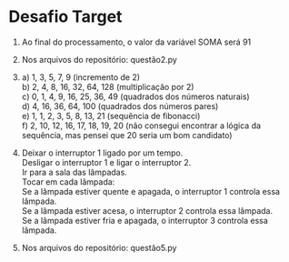 # Desafio Target

1. Ao final do processamento, o valor da variável SOMA será 91
   
2. Nos arquivos do repositório: questão2.py
   
3.  
   a) 1, 3, 5, 7, 9 (incremento de 2)  
   b) 2, 4, 8, 16, 32, 64, 128 (multiplicação por 2)  
   c) 0, 1, 4, 9, 16, 25, 36, 49 (quadrados dos números naturais)  
   d) 4, 16, 36, 64, 100 (quadrados dos números pares)  
   e) 1, 1, 2, 3, 5, 8, 13, 21 (sequência de fibonacci)  
   f) 2, 10, 12, 16, 17, 18, 19, 20 (não consegui encontrar a lógica da sequência, mas pensei que 20 seria um bom candidato)  
  
4. 
   Deixar o interruptor 1 ligado por um tempo.  
   Desligar o interruptor 1 e ligar o interruptor 2.  
   Ir para a sala das lâmpadas.  
   Tocar em cada lâmpada:  
   Se a lâmpada estiver quente e apagada, o interruptor 1 controla essa lâmpada.  
   Se a lâmpada estiver acesa, o interruptor 2 controla essa lâmpada.  
   Se a lâmpada estiver fria e apagada, o interruptor 3 controla essa lâmpada.  

5. Nos arquivos do repositório: questão5.py
